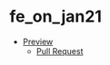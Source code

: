 # fe_on_jan21
- [Preview](https://tarasoleksyshyn.github.io/fe_on_jan21/)
    - [Pull Request](https://tarasoleksyshyn.github.io/fe_on_jan21/pull/1/files)